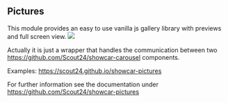 <h2>Pictures</h2>
This module provides an easy to use vanilla js gallery library with previews and full screen view.

<img src="/showcar-ui/docs/assets/images/showcar-pictures.jpg">

Actually it is just a wrapper that handles the communication between two <a href="https://github.com/Scout24/showcar-carousel" target="_blank">https://github.com/Scout24/showcar-carousel</a> components.
 
 Examples: <a href="https://scout24.github.io/showcar-pictures/" target="_blank">https://scout24.github.io/showcar-pictures</a>
 
For further information see the documentation under <a href="https://github.com/Scout24/showcar-pictures" target="_blank">https://github.com/Scout24/showcar-pictures</a>
